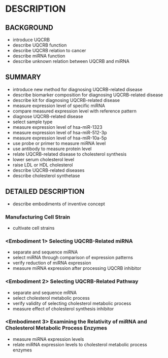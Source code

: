 # DESCRIPTION

## BACKGROUND

- introduce UQCRB
- describe UQCRB function
- describe UQCRB relation to cancer
- describe miRNA function
- describe unknown relation between UQCRB and miRNA

## SUMMARY

- introduce new method for diagnosing UQCRB-related disease
- describe biomarker composition for diagnosing UQCRB-related disease
- describe kit for diagnosing UQCRB-related disease
- measure expression level of specific miRNA
- compare measured expression level with reference pattern
- diagnose UQCRB-related disease
- select sample type
- measure expression level of hsa-miR-1323
- measure expression level of hsa-miR-512-3p
- measure expression level of hsa-miR-10a-5p
- use probe or primer to measure miRNA level
- use antibody to measure protein level
- relate UQCRB-related disease to cholesterol synthesis
- lower serum cholesterol level
- raise LDL or HDL cholesterol
- describe UQCRB-related diseases
- describe cholesterol synthetase

## DETAILED DESCRIPTION

- describe embodiments of inventive concept

### <Manufacturing Example> Manufacturing Cell Strain

- cultivate cell strains

### <Embodiment 1> Selecting UQCRB-Related miRNA

- separate and sequence miRNA
- select miRNA through comparison of expression patterns
- verify reduction of miRNA expression
- measure miRNA expression after processing UQCRB inhibitor

### <Embodiment 2> Selecting UQCRB-Related Pathway

- separate and sequence mRNA
- select cholesterol metabolic process
- verify validity of selecting cholesterol metabolic process
- measure effect of cholesterol synthesis inhibitor

### <Embodiment 3> Examining the Relativity of miRNA and Cholesterol Metabolic Process Enzymes

- measure miRNA expression levels
- relate miRNA expression levels to cholesterol metabolic process enzymes

